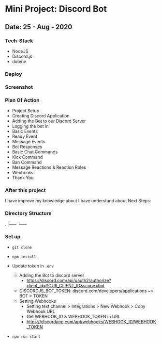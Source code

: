 # Mini Project: Discord Bot

## Date: 25 - Aug - 2020

### Tech-Stack

- NodeJS
- Discord.js
- dotenv

### Deploy

### Screenshot

### Plan Of Action

- Project Setup
- Creating Discord Application
- Adding the Bot to our Discord Server
- Logging the bot In
- Basic Events
- Ready Event
- Message Events
- Bot Responses
- Basic Chat Commands
- Kick Command
- Ban Command
- Message Reactions & Reaction Roles
- Webhooks
- Thank You

### After this project

I have improve my knowledge about
I have understand about
Next Steps:

### Directory Structure

.
├──
└──

### Set up

- `git clone`
- `npm install`
- Update token in `.env`

  - Adding the Bot to discord server
    - https://discord.com/api/oauth2/authorize?client_id=YOUR_CLIENT_ID&scope=bot
  - DISCORDJS_BOT_TOKEN: discord.com/developers/applications ~> BOT > TOKEN
  - Setting Webhooks
    - Setting text channel > Integrations > New Webhook > Copy Webhook URL
    - Get WEBHOOK_ID & WEBHOOK_TOKEN in URL
    - https://discordapp.com/api/webhooks/WEBHOOK_ID/WEBHOOK_TOKEN

- `npm run start`
